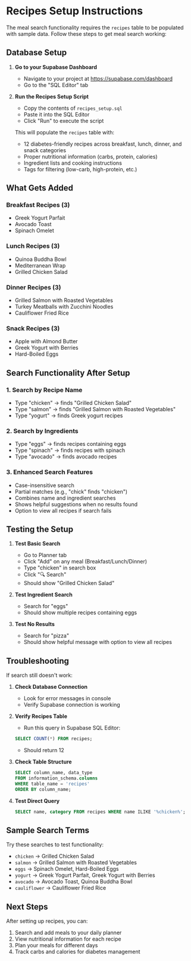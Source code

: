 # Recipes Setup Instructions

The meal search functionality requires the `recipes` table to be populated with sample data. Follow these steps to get meal search working:

## Database Setup

1. **Go to your Supabase Dashboard**
   - Navigate to your project at https://supabase.com/dashboard
   - Go to the "SQL Editor" tab

2. **Run the Recipes Setup Script**
   - Copy the contents of `recipes_setup.sql` 
   - Paste it into the SQL Editor
   - Click "Run" to execute the script

   This will populate the `recipes` table with:
   - 12 diabetes-friendly recipes across breakfast, lunch, dinner, and snack categories
   - Proper nutritional information (carbs, protein, calories)
   - Ingredient lists and cooking instructions
   - Tags for filtering (low-carb, high-protein, etc.)

## What Gets Added

### Breakfast Recipes (3)
- Greek Yogurt Parfait
- Avocado Toast  
- Spinach Omelet

### Lunch Recipes (3)
- Quinoa Buddha Bowl
- Mediterranean Wrap
- Grilled Chicken Salad

### Dinner Recipes (3)
- Grilled Salmon with Roasted Vegetables
- Turkey Meatballs with Zucchini Noodles
- Cauliflower Fried Rice

### Snack Recipes (3)
- Apple with Almond Butter
- Greek Yogurt with Berries
- Hard-Boiled Eggs

## Search Functionality After Setup

### 1. **Search by Recipe Name**
- Type "chicken" → finds "Grilled Chicken Salad"
- Type "salmon" → finds "Grilled Salmon with Roasted Vegetables"
- Type "yogurt" → finds Greek yogurt recipes

### 2. **Search by Ingredients**
- Type "eggs" → finds recipes containing eggs
- Type "spinach" → finds recipes with spinach
- Type "avocado" → finds avocado recipes

### 3. **Enhanced Search Features**
- Case-insensitive search
- Partial matches (e.g., "chick" finds "chicken")
- Combines name and ingredient searches
- Shows helpful suggestions when no results found
- Option to view all recipes if search fails

## Testing the Setup

1. **Test Basic Search**
   - Go to Planner tab
   - Click "Add" on any meal (Breakfast/Lunch/Dinner)
   - Type "chicken" in search box
   - Click "🔍 Search"
   - Should show "Grilled Chicken Salad"

2. **Test Ingredient Search**
   - Search for "eggs"
   - Should show multiple recipes containing eggs

3. **Test No Results**
   - Search for "pizza"
   - Should show helpful message with option to view all recipes

## Troubleshooting

If search still doesn't work:

1. **Check Database Connection**
   - Look for error messages in console
   - Verify Supabase connection is working

2. **Verify Recipes Table**
   - Run this query in Supabase SQL Editor:
   ```sql
   SELECT COUNT(*) FROM recipes;
   ```
   - Should return 12

3. **Check Table Structure**
   ```sql
   SELECT column_name, data_type 
   FROM information_schema.columns 
   WHERE table_name = 'recipes' 
   ORDER BY column_name;
   ```

4. **Test Direct Query**
   ```sql
   SELECT name, category FROM recipes WHERE name ILIKE '%chicken%';
   ```

## Sample Search Terms

Try these searches to test functionality:
- `chicken` → Grilled Chicken Salad
- `salmon` → Grilled Salmon with Roasted Vegetables  
- `eggs` → Spinach Omelet, Hard-Boiled Eggs
- `yogurt` → Greek Yogurt Parfait, Greek Yogurt with Berries
- `avocado` → Avocado Toast, Quinoa Buddha Bowl
- `cauliflower` → Cauliflower Fried Rice

## Next Steps

After setting up recipes, you can:
1. Search and add meals to your daily planner
2. View nutritional information for each recipe
3. Plan your meals for different days
4. Track carbs and calories for diabetes management
